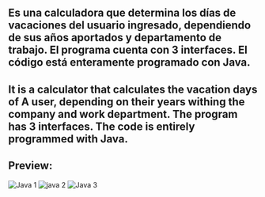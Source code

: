 Es una calculadora que determina los días de vacaciones del usuario 
ingresado, dependiendo de sus años aportados y departamento de trabajo. 
El programa cuenta con 3 interfaces. El código está enteramente
programado con Java. 
------------------------------------------------------------------------------
It is a calculator that calculates the vacation days of A user, depending on
their years withing the company and work department. The program has 3 
interfaces. The code is entirely programmed with Java.
------------------------------------------------------------------------------
Preview:
------------------------------------------------------------------------------
![Java 1](https://user-images.githubusercontent.com/58890694/134518305-ce8e9ce6-ca82-43df-9139-479a93a8a2ea.png)
![java 2](https://user-images.githubusercontent.com/58890694/134518331-8fc79e57-67ff-48a2-961c-f32afdc2df51.png)
![Java 3](https://user-images.githubusercontent.com/58890694/134518352-8f5b58f1-2f9e-49e9-b54a-81abc34240dd.png)

